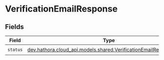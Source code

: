 # VerificationEmailResponse


## Fields

| Field                                                                                                                         | Type                                                                                                                          | Required                                                                                                                      | Description                                                                                                                   |
| ----------------------------------------------------------------------------------------------------------------------------- | ----------------------------------------------------------------------------------------------------------------------------- | ----------------------------------------------------------------------------------------------------------------------------- | ----------------------------------------------------------------------------------------------------------------------------- |
| `status`                                                                                                                      | [dev.hathora.cloud_api.models.shared.VerificationEmailResponseStatus](../../models/shared/VerificationEmailResponseStatus.md) | :heavy_check_mark:                                                                                                            | N/A                                                                                                                           |